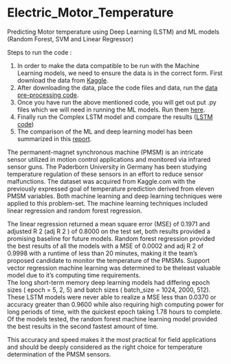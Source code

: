 # Electric_Motor_Temperature
Predicting Motor temperature using Deep Learning (LSTM) and ML models (Random Forest, SVM and Linear Regressor)   
  
Steps to run the code :  
1. In order to make the data compatible to be run with the Machine Learning models, we need to ensure the data is in the correct form. First download the data from [Kaggle](https://www.kaggle.com/wkirgsn/electric-motor-temperature).   
2. After downloading the data, place the code files and data, run the [data pre-processing code](https://github.com/mjaju/Electric_Motor_Temperature/blob/main/Code%20and%20Data%20Files/Pre-Processing%20Raw%20data.ipynb).  
3. Once you have run the above mentioned code, you will get out put .py files which we will need in running the ML models. Run them [here](https://github.com/mjaju/Electric_Motor_Temperature/blob/main/Code%20and%20Data%20Files/Machine%20Learning%20Code.ipynb).  
4. Finally run the Complex LSTM model and compare the results ([LSTM code](https://github.com/mjaju/Electric_Motor_Temperature/blob/main/Code%20and%20Data%20Files/Electric_Motor_Temperature.ipynb))  
5. The comparison of the ML and deep learning model has been summarized in this [report](https://github.com/mjaju/Electric_Motor_Temperature/blob/main/Big%20data%20Final%20Report.pdf).  
   
     
The permanent-magnet synchronous machine (PMSM) is an intricate sensor utilized in motion control applications and monitored via infrared sensor guns. The Paderborn University in Germany has been studying temperature regulation of these sensors in an effort to reduce sensor malfunctions. The dataset was acquired from Kaggle.com with the previously expressed goal of temperature prediction derived from eleven PMSM variables. Both machine learning and deep learning techniques were applied to this problem-set. The machine learning techniques included linear regression and random forest regression.  

The linear regression returned a mean square error (MSE) of 0.1971 and adjusted R 2 (adj R 2 ) of 0.8000 on the test set, both results provided a promising baseline for future models. Random forest regression provided the best results of all the models with a MSE of 0.0002 and adj R 2 of 0.9998
with a runtime of less than 20 minutes, making it the team’s proposed candidate to monitor the temperature of the PMSMs. Support vector regression machine learning was determined to be theleast valuable model due to it’s computing time requirements.  
The long short-term memory deep learning models had differing epoch sizes ( epoch = 5, 2, 5) and batch sizes ( batch_size = 1024, 2000, 512). These LSTM models were never able to realize a MSE less than 0.0370 or accuracy greater than 0.9600 while also requiring high computing power for long periods of time, with the quickest epoch taking 1.78 hours to complete. Of the models tested, the random forest machine learning model provided the best results in the second fastest amount of time.  

This accuracy and speed makes it the most practical for field applications and should be deeply considered as the right choice for temperature determination of the PMSM sensors.  
  
  
